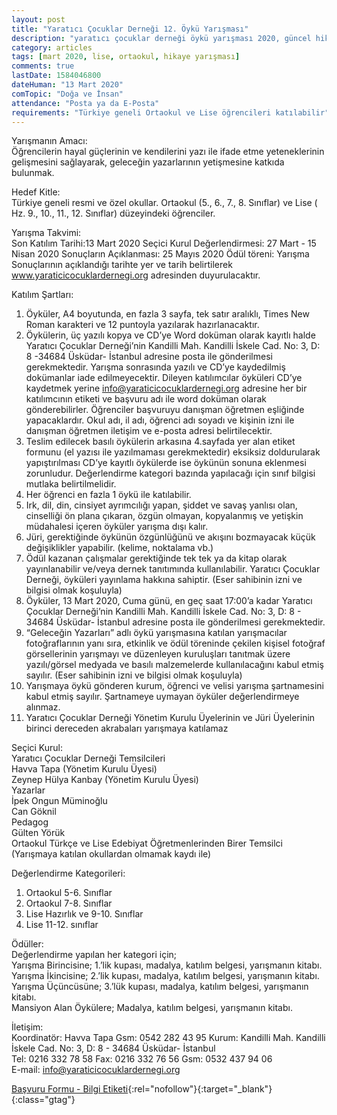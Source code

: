 ```yaml
---
layout: post
title: "Yaratıcı Çocuklar Derneği 12. Öykü Yarışması"
description: "yaratıcı çocuklar derneği öykü yarışması 2020, güncel hikaye yarışması 2020, hikaye yarışmaları, öykü yarışmaları"
category: articles
tags: [mart 2020, lise, ortaokul, hikaye yarışması]
comments: true
lastDate: 1584046800
dateHuman: "13 Mart 2020"
comTopic: "Doğa ve İnsan"
attendance: "Posta ya da E-Posta"
requirements: "Türkiye geneli Ortaokul ve Lise öğrencileri katılabilir"
---
```


Yarışmanın Amacı:  
Öğrencilerin hayal güçlerinin ve kendilerini yazı ile ifade etme yeteneklerinin gelişmesini sağlayarak, geleceğin yazarlarının yetişmesine katkıda bulunmak.

Hedef Kitle:  
Türkiye geneli resmi ve özel okullar. Ortaokul (5., 6., 7., 8. Sınıflar) ve Lise ( Hz. 9., 10., 11., 12. Sınıflar) düzeyindeki öğrenciler.

Yarışma Takvimi:  
Son Katılım Tarihi:13 Mart 2020
Seçici Kurul Değerlendirmesi: 27 Mart - 15 Nisan 2020
Sonuçların Açıklanması: 25 Mayıs 2020
Ödül töreni: Yarışma Sonuçlarının açıklandığı tarihte yer ve tarih belirtilerek www.yaraticicocuklardernegi.org adresinden duyurulacaktır.

Katılım Şartları:  
1. Öyküler, A4 boyutunda, en fazla 3 sayfa, tek satır aralıklı, Times New Roman karakteri ve 12 puntoyla yazılarak hazırlanacaktır.
2. Öykülerin, üç yazılı kopya ve CD’ye Word doküman olarak kayıtlı halde Yaratıcı Çocuklar Derneği’nin Kandilli Mah. Kandilli İskele Cad. No: 3, D: 8 -34684 Üsküdar- İstanbul adresine posta ile gönderilmesi gerekmektedir. Yarışma sonrasında yazılı ve CD’ye kaydedilmiş dokümanlar iade edilmeyecektir. Dileyen katılımcılar öyküleri CD’ye kaydetmek yerine info@yaraticicocuklardernegi.org adresine her bir katılımcının etiketi ve başvuru adı ile word doküman olarak gönderebilirler. Öğrenciler başvuruyu danışman öğretmen eşliğinde yapacaklardır. Okul adı, il adı, öğrenci adı soyadı ve kişinin izni ile danışman öğretmen iletişim ve e-posta adresi belirtilecektir.
3. Teslim edilecek basılı öykülerin arkasına 4.sayfada yer alan etiket formunu (el yazısı ile yazılmaması gerekmektedir) eksiksiz doldurularak yapıştırılması CD’ye kayıtlı öykülerde ise öykünün sonuna eklenmesi zorunludur. Değerlendirme kategori bazında yapılacağı için sınıf bilgisi mutlaka belirtilmelidir.
4. Her öğrenci en fazla 1 öykü ile katılabilir.
5. Irk, dil, din, cinsiyet ayrımcılığı yapan, şiddet ve savaş yanlısı olan, cinselliği ön plana çıkaran, özgün olmayan, kopyalanmış ve yetişkin müdahalesi içeren öyküler yarışma dışı kalır.
6. Jüri, gerektiğinde öykünün özgünlüğünü ve akışını bozmayacak küçük değişiklikler yapabilir. (kelime, noktalama vb.)
7. Ödül kazanan çalışmalar gerektiğinde tek tek ya da kitap olarak yayınlanabilir ve/veya dernek tanıtımında kullanılabilir. Yaratıcı Çocuklar Derneği, öyküleri yayınlama hakkına sahiptir. (Eser sahibinin izni ve bilgisi olmak koşuluyla)
8. Öyküler, 13 Mart 2020, Cuma günü, en geç saat 17:00’a kadar Yaratıcı Çocuklar Derneği’nin Kandilli Mah. Kandilli İskele Cad. No: 3, D: 8 - 34684 Üsküdar- İstanbul adresine posta ile gönderilmesi gerekmektedir.
9. “Geleceğin Yazarları” adlı öykü yarışmasına katılan yarışmacılar fotoğraflarının yanı sıra, etkinlik ve ödül töreninde çekilen kişisel fotoğraf görsellerinin yarışmayı ve düzenleyen kuruluşları tanıtmak üzere yazılı/görsel medyada ve basılı malzemelerde kullanılacağını kabul etmiş sayılır. (Eser sahibinin izni ve bilgisi olmak koşuluyla)
10. Yarışmaya öykü gönderen kurum, öğrenci ve velisi yarışma şartnamesini kabul etmiş sayılır. Şartnameye uymayan öyküler değerlendirmeye alınmaz.
11. Yaratıcı Çocuklar Derneği Yönetim Kurulu Üyelerinin ve Jüri Üyelerinin birinci dereceden akrabaları yarışmaya katılamaz

Seçici Kurul:  
Yaratıcı Çocuklar Derneği Temsilcileri  
Havva Tapa (Yönetim Kurulu Üyesi)  
Zeynep Hülya Kanbay (Yönetim Kurulu Üyesi)  
Yazarlar  
İpek Ongun Müminoğlu  
Can Göknil  
Pedagog  
Gülten Yörük  
Ortaokul Türkçe ve Lise Edebiyat Öğretmenlerinden Birer Temsilci (Yarışmaya katılan okullardan olmamak kaydı ile) 

Değerlendirme Kategorileri:  
1. Ortaokul 5-6. Sınıflar
2. Ortaokul 7-8. Sınıflar
3. Lise Hazırlık ve 9-10. Sınıflar
4. Lise 11-12. sınıflar

Ödüller:  
Değerlendirme yapılan her kategori için;  
Yarışma Birincisine; 1.’lik kupası, madalya, katılım belgesi, yarışmanın kitabı.  
Yarışma İkincisine; 2.’lik kupası, madalya, katılım belgesi, yarışmanın kitabı.  
Yarışma Üçüncüsüne; 3.’lük kupası, madalya, katılım belgesi, yarışmanın kitabı.  
Mansiyon Alan Öykülere; Madalya, katılım belgesi, yarışmanın kitabı.  

İletişim:  
Koordinatör:  Havva Tapa 
Gsm: 0542 282 43 95
Kurum: Kandilli Mah. Kandilli İskele Cad. No: 3, D: 8 - 34684 Üsküdar- İstanbul  
Tel: 0216 332 78 58 Fax: 0216 332 76 56 Gsm: 0532 437 94 06  
E-mail: info@yaraticicocuklardernegi.org

[Başvuru Formu - Bilgi Etiketi](https://firebasestorage.googleapis.com/v0/b/edebiyat-yarismalari.appspot.com/o/yaratici-cocuklar-dernegi-oyku-yarismasi-bilgi-etiketi.pdf?alt=media&token=853e7e4a-2ce9-45f5-ba5b-27218d8ed777){:rel="nofollow"}{:target="_blank"}{:class="gtag"}